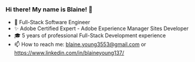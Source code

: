 ### Hi there! My name is Blaine! 👋

<!--
**Blaine137/Blaine137** is a ✨ _special_ ✨ repository because its `README.md` (this file) appears on your GitHub profile.

Here are some ideas to get you started:

- 🔭 I’m currently adding features to a instant messaging application and a food delivery service.
- 🌱 I’m currently Learning AEM (Adobe Experience Manager.

- 💬 Talk to me about code!
- 📫 How to reach me: blaine.young3553@gmail.com
- ⚡ Fun fact: When not infront of a computer, I am spending time outside on a skateboard.
-->
- :briefcase: Full-Stack Software Engineer
- ✨ Adobe Certified Expert - Adobe Experience Manager Sites Developer
- 🎓 5 years of professional Full-Stack Development experience
- 📫 How to reach me: blaine.young3553@gmail.com or https://www.linkedin.com/in/blaineyoung137/
